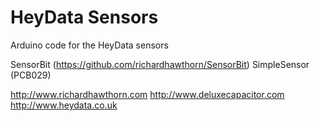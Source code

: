 # HeyData Sensors
Arduino code for the HeyData sensors

SensorBit (https://github.com/richardhawthorn/SensorBit)
SimpleSensor (PCB029)

http://www.richardhawthorn.com
http://www.deluxecapacitor.com
http://www.heydata.co.uk
